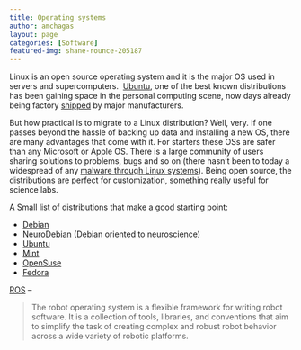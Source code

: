 ```yaml
---
title: Operating systems
author: amchagas
layout: page
categories: [Software]
featured-img: shane-rounce-205187
---
```

Linux is an open source operating system and it is the major OS used in servers and supercomputers.  [Ubuntu](http://www.ubuntu.com), one of the best known distributions has been gaining space in the personal computing scene, now days already being factory [shipped](http://www.omgubuntu.co.uk/2012/05/ubuntu-to-ship-on-5-of-all-pcs-sold-next-year) by major manufacturers.

But how practical is to migrate to a Linux distribution? Well, very. If one passes beyond the hassle of backing up data and installing a new OS, there are many advantages that come with it. For starters these OSs are safer than any Microsoft or Apple OS. There is a large community of users sharing solutions to problems, bugs and so on (there hasn&#8217;t been to today a widespread of any [malware through Linux systems](http://en.wikipedia.org/wiki/Linux_malware)). Being open source, the distributions are perfect for customization, something really useful for science labs.

A Small list of distributions that make a good starting point:

  * [Debian](http://www.debian.org/)
  * [NeuroDebian](http://neuro.debian.net/) (Debian oriented to neuroscience)
  * [Ubuntu](www.ubuntu.com)
  * [Mint](http://www.linuxmint.com/)
  * [OpenSuse](http://en.opensuse.org/Main_Page)
  * [Fedora](http://fedoraproject.org/)

[ROS](http://www.ros.org/) &#8211;

> The robot operating system is a flexible framework for writing robot software. It is a collection of tools, libraries, and conventions that aim to simplify the task of creating complex and robust robot behavior across a wide variety of robotic platforms.
